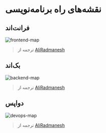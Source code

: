 # نقشه‌های راه برنامه‌نویسی

## فرانت‌اند

![frontend-map](https://github.com/barnamenevisi/roadmap/assets/62311769/09577616-3180-49ff-8a6c-0173f3e78190)

> ترجمه از [AliRadmanesh](https://github.com/AliRadmanesh)

## بک‌اند

![backend-map](https://github.com/barnamenevisi/roadmap/assets/62311769/01c65476-296c-439d-8418-56b3976792b3)

> ترجمه از [AliRadmanesh](https://github.com/AliRadmanesh)

## دواپس

![devops-map](https://github.com/barnamenevisi/roadmap/assets/62311769/8d67ecbf-14ce-43d0-bfe9-1be27d3a7f38)

> ترجمه از [AliRadmanesh](https://github.com/AliRadmanesh)
